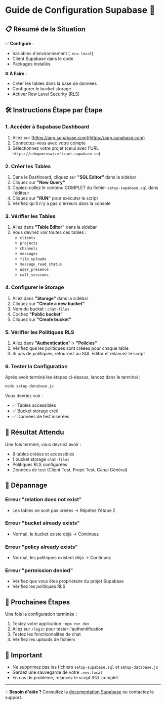 # Guide de Configuration Supabase 🚀

## 📋 Résumé de la Situation

✅ **Configuré** :
- Variables d'environnement (`.env.local`)
- Client Supabase dans le code
- Packages installés

❌ **À Faire** :
- Créer les tables dans la base de données
- Configurer le bucket storage
- Activer Row Level Security (RLS)

## 🛠️ Instructions Étape par Étape

### 1. Accéder à Supabase Dashboard

1. Allez sur [https://app.supabase.com](https://app.supabase.com)
2. Connectez-vous avec votre compte
3. Sélectionnez votre projet (celui avec l'URL `https://cdxqumznswtzvfizavt.supabase.co`)

### 2. Créer les Tables

1. Dans le Dashboard, cliquez sur **"SQL Editor"** dans la sidebar
2. Cliquez sur **"New Query"**
3. Copiez-collez le contenu COMPLET du fichier `setup-supabase.sql` dans l'éditeur
4. Cliquez sur **"RUN"** pour exécuter le script
5. Vérifiez qu'il n'y a pas d'erreurs dans la console

### 3. Vérifier les Tables

1. Allez dans **"Table Editor"** dans la sidebar
2. Vous devriez voir toutes ces tables :
   - `clients`
   - `projects`
   - `channels`
   - `messages`
   - `file_uploads`
   - `message_read_status`
   - `user_presence`
   - `call_sessions`

### 4. Configurer le Storage

1. Allez dans **"Storage"** dans la sidebar
2. Cliquez sur **"Create a new bucket"**
3. Nom du bucket : `chat-files`
4. Cochez **"Public bucket"**
5. Cliquez sur **"Create bucket"**

### 5. Vérifier les Politiques RLS

1. Allez dans **"Authentication"** > **"Policies"**
2. Vérifiez que les politiques sont créées pour chaque table
3. Si pas de politiques, retournez au SQL Editor et relancez le script

### 6. Tester la Configuration

Après avoir terminé les étapes ci-dessus, lancez dans le terminal :

```bash
node setup-database.js
```

Vous devriez voir :
- ✅ Tables accessibles
- ✅ Bucket storage créé
- ✅ Données de test insérées

## 🎯 Résultat Attendu

Une fois terminé, vous devriez avoir :
- 8 tables créées et accessibles
- 1 bucket storage `chat-files` 
- Politiques RLS configurées
- Données de test (Client Test, Projet Test, Canal Général)

## 🔧 Dépannage

### Erreur "relation does not exist"
- Les tables ne sont pas créées → Répétez l'étape 2

### Erreur "bucket already exists"
- Normal, le bucket existe déjà → Continuez

### Erreur "policy already exists"
- Normal, les politiques existent déjà → Continuez

### Erreur "permission denied"
- Vérifiez que vous êtes propriétaire du projet Supabase
- Vérifiez les politiques RLS

## 📱 Prochaines Étapes

Une fois la configuration terminée :
1. Testez votre application : `npm run dev`
2. Allez sur `/login` pour tester l'authentification
3. Testez les fonctionnalités de chat
4. Vérifiez les uploads de fichiers

## 🚨 Important

- Ne supprimez pas les fichiers `setup-supabase.sql` et `setup-database.js`
- Gardez une sauvegarde de votre `.env.local`
- En cas de problème, relancez le script SQL complet

---

💡 **Besoin d'aide ?** Consultez la [documentation Supabase](https://supabase.com/docs) ou contactez le support. 
